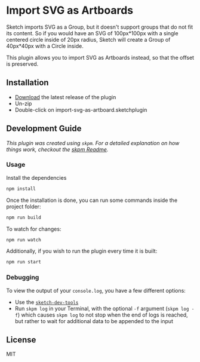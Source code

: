 # Import SVG as Artboards

Sketch imports SVG as a Group, but it doesn't support groups that do not fit its content.
So if you would have an SVG of 100px\*100px with a single centered circle inside of 20px radius, Sketch will create a Group of 40px\*40px with a Circle inside.

This plugin allows you to import SVG as Artboards instead, so that the offset is preserved.

## Installation

- [Download](../../releases/latest/download/import-svg-as-artboard.sketchplugin.zip) the latest release of the plugin
- Un-zip
- Double-click on import-svg-as-artboard.sketchplugin

## Development Guide

_This plugin was created using `skpm`. For a detailed explanation on how things work, checkout the [skpm Readme](https://github.com/skpm/skpm/blob/master/README.md)._

### Usage

Install the dependencies

```bash
npm install
```

Once the installation is done, you can run some commands inside the project folder:

```bash
npm run build
```

To watch for changes:

```bash
npm run watch
```

Additionally, if you wish to run the plugin every time it is built:

```bash
npm run start
```

### Debugging

To view the output of your `console.log`, you have a few different options:

- Use the [`sketch-dev-tools`](https://github.com/skpm/sketch-dev-tools)
- Run `skpm log` in your Terminal, with the optional `-f` argument (`skpm log -f`) which causes `skpm log` to not stop when the end of logs is reached, but rather to wait for additional data to be appended to the input

## License

MIT
